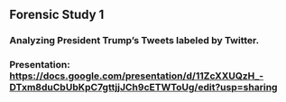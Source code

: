 ## Forensic Study 1

### Analyzing President Trump’s Tweets labeled by Twitter.
### Presentation: https://docs.google.com/presentation/d/11ZcXXUQzH_-DTxm8duCbUbKpC7gttjjJCh9cETWToUg/edit?usp=sharing
